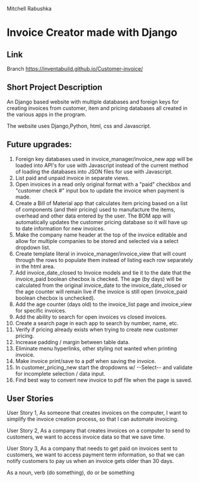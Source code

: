 Mitchell Rabushka

# Invoice Creator made with Django

## Link
Branch
https://inventabuild.github.io/Customer-invoice/

## Short Project Description

An Django based website with multiple databases and foreign keys for creating invoices from customer, item and pricing databases all created in the various apps in the program.

The website uses Django,Python, html, css and Javascript.

## Future upgrades:
1. Foreign key databases used in invoice_manager/invoice_new app will be loaded into API's for use with Javascript instead of the current method of loading the databases into JSON files for use with Javascript.
2. List paid and unpaid invoice in separate views.
3. Open invoices in a read only original format with a "paid" checkbox and "customer check #" input box to update the invoice when payment is made.
4. Create a Bill of Material app that calculates item pricing based on a list of components (and their pricing) used to manufacture the items, overhead and other data entered by the user.  The BOM app will automatically updates the customer pricing database so it will have up to date information for new invoices.
5. Make the company name header at the top of the invoice editable and allow for multiple companies to be stored and selected via a select dropdown list.
6. Create template literal in invoice_manager/invoice_view that will count through the rows to populate them instead of listing each row separately in the html area.
7. Add invoice_date_closed to Invoice models and tie it to the date that the invoice_paid boolean checbox is checked.  The age (by days) will be calculated from the original invoice_date to the invoice_date_closed or the age counter will remain live if the invoice is still open (invoice_paid boolean checbox is unchecked).
8. Add the age counter (days old) to the invoice_list page and invoice_view for specific invoices.
9. Add the ability to search for open invoices vs closed invoices.
10. Create a search page in each app to search by number, name, etc.
11. Verify if pricing already exists when trying to create new customer pricing.
12. Increase padding / margin between table data.
13. Eliminate menu hyperlinks, other styling not wanted when printing invoice.
14. Make invoice print/save to a pdf when saving the invoice.
15. In customer_pricing_new start the dropdowns w/ --Select-- and validate for incomplete selection / data input.
16. Find best way to convert new invoice to pdf file when the page is saved.

## User Stories
User Story 1, As someone that creates invoices on the computer, I want to simplify the invoice creation process, so that I can automate invoicing.

User Story 2, As a company that creates invoices on a computer to send to customers, we want to access invoice data so that we save time.

User Story 3, As a company that needs to get paid on invoices sent to customers, we want to access payment term information, so that we can notify customers to pay us when an invoice gets older than 30 days.

As a noun, verb (do something), do or be something